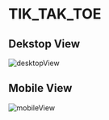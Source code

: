 # TIK_TAK_TOE



## Dekstop View
![desktopView](https://github.com/riteshrhkr/TIK_TAK_TOE/assets/137643945/64b0287c-a8f2-4c98-834e-d443a1fae738)


## Mobile View
![mobileView](https://github.com/riteshrhkr/TIK_TAK_TOE/assets/137643945/0a459b8b-f783-4be8-9175-8f3e34d987ba)



